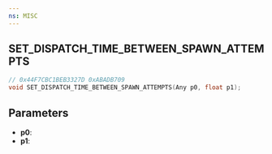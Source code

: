 ```yaml
---
ns: MISC
---
```

## SET_DISPATCH_TIME_BETWEEN_SPAWN_ATTEMPTS

```c
// 0x44F7CBC1BEB3327D 0xABADB709
void SET_DISPATCH_TIME_BETWEEN_SPAWN_ATTEMPTS(Any p0, float p1);
```


## Parameters
* **p0**: 
* **p1**: 

